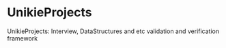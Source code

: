 # UnikieProjects
UnikieProjects: Interview, DataStructures and etc validation and verification framework

